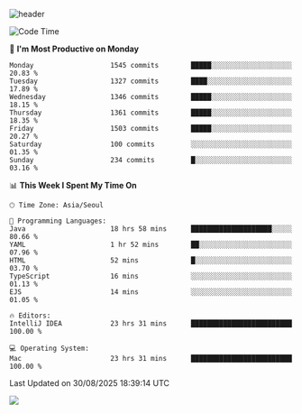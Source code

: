 ![header](https://capsule-render.vercel.app/api?type=Egg&color=timeAuto&height=300&section=header&text=PoPo&fontSize=90&animation=fadeIn)

  <!--START_SECTION:waka-->
![Code Time](http://img.shields.io/badge/Code%20Time-2%2C947%20hrs%2025%20mins-blue)

📅 **I'm Most Productive on Monday** 

```text
Monday                   1545 commits        █████░░░░░░░░░░░░░░░░░░░░   20.83 % 
Tuesday                  1327 commits        ████░░░░░░░░░░░░░░░░░░░░░   17.89 % 
Wednesday                1346 commits        █████░░░░░░░░░░░░░░░░░░░░   18.15 % 
Thursday                 1361 commits        █████░░░░░░░░░░░░░░░░░░░░   18.35 % 
Friday                   1503 commits        █████░░░░░░░░░░░░░░░░░░░░   20.27 % 
Saturday                 100 commits         ░░░░░░░░░░░░░░░░░░░░░░░░░   01.35 % 
Sunday                   234 commits         █░░░░░░░░░░░░░░░░░░░░░░░░   03.16 % 
```


📊 **This Week I Spent My Time On** 

```text
🕑︎ Time Zone: Asia/Seoul

💬 Programming Languages: 
Java                     18 hrs 58 mins      ████████████████████░░░░░   80.66 % 
YAML                     1 hr 52 mins        ██░░░░░░░░░░░░░░░░░░░░░░░   07.96 % 
HTML                     52 mins             █░░░░░░░░░░░░░░░░░░░░░░░░   03.70 % 
TypeScript               16 mins             ░░░░░░░░░░░░░░░░░░░░░░░░░   01.13 % 
EJS                      14 mins             ░░░░░░░░░░░░░░░░░░░░░░░░░   01.05 % 

🔥 Editors: 
IntelliJ IDEA            23 hrs 31 mins      █████████████████████████   100.00 % 

💻 Operating System: 
Mac                      23 hrs 31 mins      █████████████████████████   100.00 % 
```


 Last Updated on 30/08/2025 18:39:14 UTC
<!--END_SECTION:waka-->



<img src="https://capsule-render.vercel.app/api?type=Egg&color=timeAuto&height=300&section=footer&text=PoPo&fontSize=90&animation=fadeIn&reversal=true" />
